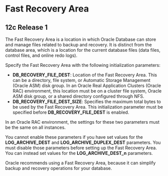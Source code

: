 # Fast Recovery Area

## 12c Release 1

The Fast Recovery Area is a location in which Oracle Database can store and manage files related to backup and recovery.
It is distinct from the database area, which is a location for the current database files (data files, control files, and online redo logs).

Specify the Fast Recovery Area with the following initialization parameters:
- **DB_RECOVERY_FILE_DEST**: Location of the Fast Recovery Area.
This can be a directory, file system, or Automatic Storage Management (Oracle ASM) disk group.
In an Oracle Real Application Clusters (Oracle RAC) environment, this location must be on a cluster file system, Oracle ASM disk group, or a shared directory configured through NFS.
- **DB_RECOVERY_FILE_DEST_SIZE**: Specifies the maximum total bytes to be used by the Fast Recovery Area.
This initialization parameter must be specified before **DB_RECOVERY_FILE_DEST** is enabled.

In an Oracle RAC environment, the settings for these two parameters must be the same on all instances.

You cannot enable these parameters if you have set values for the **LOG_ARCHIVE_DEST** and **LOG_ARCHIVE_DUPLEX_DEST** parameters.
You must disable those parameters before setting up the Fast Recovery Area.
You can instead set values for the **LOG_ARCHIVE_DEST_n** parameters.

Oracle recommends using a Fast Recovery Area, because it can simplify backup and recovery operations for your database.
